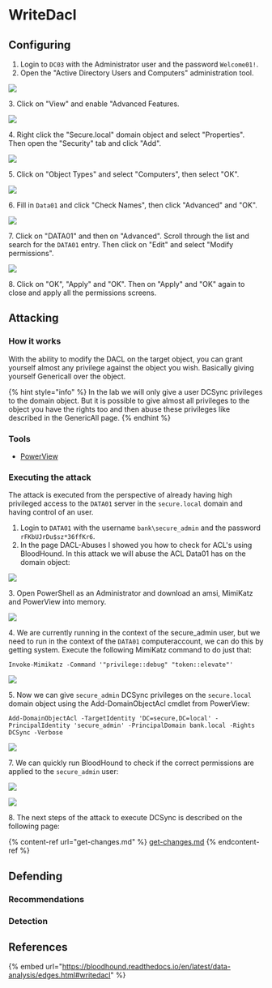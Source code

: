 # WriteDacl

## Configuring

1. Login to `DC03` with the Administrator user and the password `Welcome01!`.
2. Open the "Active Directory Users and Computers" administration tool.

![](<../../../.gitbook/assets/image (24).png>)

3\. Click on "View" and enable "Advanced Features.

![](<../../../.gitbook/assets/image (67).png>)

4\. Right click the "Secure.local" domain object and select "Properties". Then open the "Security" tab and click "Add".

![](<../../../.gitbook/assets/image (77) (1).png>)

5\. Click on "Object Types" and select "Computers", then select "OK".

![](<../../../.gitbook/assets/image (73).png>)

6\. Fill in `Data01` and click "Check Names", then click "Advanced" and "OK".

![](<../../../.gitbook/assets/image (49).png>)

7\. Click on "DATA01" and then on "Advanced". Scroll through the list and search for the `DATA01` entry. Then click on "Edit" and select "Modify permissions".

![](<../../../.gitbook/assets/image (12) (1) (2).png>)

8\. Click on "OK", "Apply" and "OK". Then on "Apply" and "OK" again to close and apply all the permissions screens.

## Attacking

### How it works

With the ability to modify the DACL on the target object, you can grant yourself almost any privilege against the object you wish. Basically giving yourself Genericall over the object.

{% hint style="info" %}
In the lab we will only give a user DCSync privileges to the domain object. But it is possible to give almost all privileges to the object you have the rights too and then abuse these privileges like described in the GenericAll page.
{% endhint %}

### Tools

* [PowerView](https://github.com/PowerShellMafia/PowerSploit/blob/master/Recon/PowerView.ps1)

### Executing the attack

The attack is executed from the perspective of already having high privileged access to the `DATA01` server in the `secure.local` domain and having control of an user.

1. Login to `DATA01` with the username `bank\secure_admin` and the password `rFKbUJrDu$sz*36ffKr6`.
2. In the page DACL-Abuses I showed you how to check for ACL's using BloodHound. In this attack we will abuse the ACL Data01 has on the domain object:

![](<../../../.gitbook/assets/image (62).png>)

3\. Open PowerShell as an Administrator and download an amsi, MimiKatz and PowerView into memory.

![](<../../../.gitbook/assets/image (77).png>)

4\. We are currently running in the context of the secure\_admin user, but we need to run in the context of the `DATA01` computeraccount, we can do this by getting system. Execute the following MimiKatz command to do just that:

```
Invoke-Mimikatz -Command '"privilege::debug" "token::elevate"'
```

![](<../../../.gitbook/assets/image (50) (1).png>)

5\. Now we can give `secure_admin` DCSync privileges on the `secure.local` domain object using the Add-DomainObjectAcl cmdlet from PowerView:&#x20;

```
Add-DomainObjectAcl -TargetIdentity 'DC=secure,DC=local' -PrincipalIdentity 'secure_admin' -PrincipalDomain bank.local -Rights DCSync -Verbose
```

![](<../../../.gitbook/assets/image (61).png>)

7\. We can quickly run BloodHound to check if the correct permissions are applied to the `secure_admin` user:

![](<../../../.gitbook/assets/image (19) (1).png>)

![](<../../../.gitbook/assets/image (79).png>)

8\. The next steps of the attack to execute DCSync is described on the following page:

{% content-ref url="get-changes.md" %}
[get-changes.md](get-changes.md)
{% endcontent-ref %}

## Defending

### Recommendations



### Detection



## References

{% embed url="https://bloodhound.readthedocs.io/en/latest/data-analysis/edges.html#writedacl" %}
